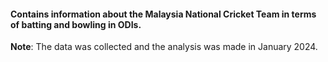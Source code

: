 #### Contains information about the Malaysia National Cricket Team in terms of batting and bowling in ODIs. 
**Note**: The data was collected and the analysis was made in January 2024.
